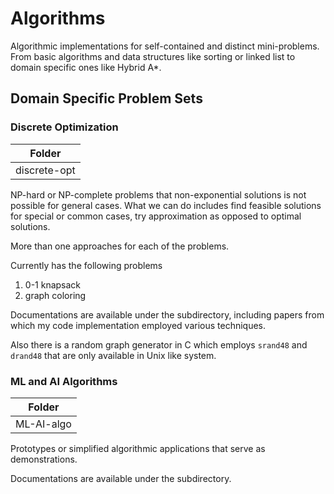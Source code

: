 # Algorithms

Algorithmic implementations for self-contained and distinct mini-problems. From basic algorithms and data structures like sorting or linked list to domain specific ones like Hybrid A*.

## Domain Specific Problem Sets
### Discrete Optimization
| Folder     |
|------------|
|discrete-opt|

NP-hard or NP-complete problems that non-exponential solutions is not possible for general cases. What we can do includes find feasible solutions for special or common cases, try approximation as opposed to optimal solutions.

More than one approaches for each of the problems.

Currently has the following problems

1. 0-1 knapsack
2. graph coloring

Documentations are available under the subdirectory, including papers from which my code implementation employed various techniques.

Also there is a random graph generator in C which employs `srand48` and `drand48` that are only available in Unix like system.

### ML and AI Algorithms
| Folder |
|--------|
|ML-AI-algo|

Prototypes or simplified algorithmic applications that serve as demonstrations.

Documentations are available under the subdirectory.
